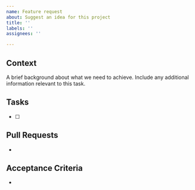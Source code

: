 ```yaml
---
name: Feature request
about: Suggest an idea for this project
title: ''
labels: ''
assignees: ''

---
```


## Context
A brief background about what we need to achieve. Include any additional information relevant to this task.

## Tasks
- [ ]

## Pull Requests
- 

## Acceptance Criteria
- 


